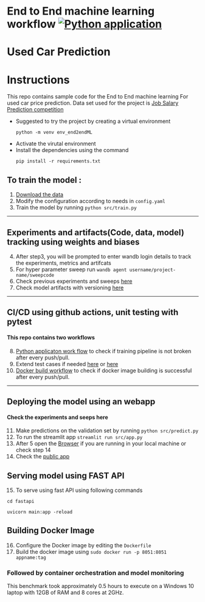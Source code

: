 # End to End machine learning workflow [![Python application](https://github.com/saitejamalyala/End2End_ML/actions/workflows/python-train_pred.yml/badge.svg)](https://github.com/saitejamalyala/End2End_ML/actions/workflows/python-train_pred.yml)
Used Car Prediction
==============================

# Instructions
This repo contains sample code for the End to End machine learning For used car price prediction.
Data set used for the project is [Job Salary Prediction competition](https://www.kaggle.com/nehalbirla/vehicle-dataset-from-cardekho)

- Suggested to try the project by creating a virtual environment
  ```
  python -m venv env_end2endML
  ```
- Activate the virutal environment
- Install the dependencies using the command
  ```
  pip install -r requirements.txt 
  ```

## To train the model :
1. [Download the data](https://www.kaggle.com/nehalbirla/vehicle-dataset-from-cardekho)
2. Modify the configuration according to needs in `config.yaml`
3. Train the model by running `python src/train.py`
---
## Experiments and artifacts(Code, data, model) tracking using weights and biases
4. After step3, you will be prompted to enter wandb login details to track the experiments, metrics and artifcats
5. For hyper parameter sweep run  ``` wandb agent username/project-name/sweepcode ```
6. Check previous experiments and sweeps [here](https://wandb.ai/saitejam/stepstone-demo/sweeps/z605w0e2)
7. Check model artifacts with versioning [here](https://wandb.ai/saitejam/stepstone-demo/artifacts/models/trained_model/1c93794f899d85543a6f/files) 
---
## CI/CD using github actions, unit testing with pytest
#### This repo contains two workflows
8. [Python applicaton work flow](https://github.com/saitejamalyala/End2End_ML/blob/main/.github/workflows/python-train_pred.yml) to check if training pipeline is not broken after every push/pull. 
9. Extend test cases if needed [here](https://github.com/saitejamalyala/End2End_ML/blob/main/tests/test_create_dataset.py) or [here](https://github.com/saitejamalyala/End2End_ML/blob/main/tests/test_create_feat_dataset.py)
10. [Docker build workflow](https://github.com/saitejamalyala/End2End_ML/blob/main/.github/workflows/python_test_stapp.yml) to check if docker image building is successful after every push/pull.
---
## Deploying the model using an webapp
#### Check the experiments and seeps here
11. Make predictions on the validation set by running `python src/predict.py`
12. To run the streamlit app `streamlit run src/app.py`
13. After 5 open the [Browser](http://localhost:8501/) if you are running in your local machine or check step 14
14. Check the [public app](https://share.streamlit.io/saitejamalyala/end2end_ml/main/app/stepstoneapp.py)

## Serving model using FAST API
15. To serve using fast API using following commands 
  ``` 
  cd fastapi 
  ```
  ```
  uvicorn main:app -reload
  ```

## Building Docker Image
16. Configure the Docker image by editing the `Dockerfile` 
17. Build the docker image using  `sudo docker run -p 8051:8051 appname:tag`

### Followed by container orchestration and model monitoring
This benchmark took approximately 0.5 hours to execute on a Windows 10 laptop with 12GB of RAM and 8 cores at 2GHz.


